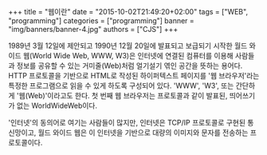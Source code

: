 +++
title = "웹이란"
date = "2015-10-02T21:49:20+02:00"
tags = ["WEB", "programming"]
categories = ["programming"]
banner = "img/banners/banner-4.jpg"
authors = ["CJS"]
+++

1989년 3월 12일에 제안되고 1990년 12월 20일에 발표되고 보급되기 시작한 월드 와이드 웹(World Wide Web, WWW, W3)은 인터넷에 연결된 컴퓨터를 이용해 사람들과 정보를 공유할 수 있는 거미줄(Web)처럼 얼기설기 엮인 공간을 뜻하는 용어다. HTTP 프로토콜을 기반으로 HTML로 작성된 하이퍼텍스트 페이지를 '웹 브라우저'라는 특정한 프로그램으로 읽을 수 있게 하도록 구성되어 있다. 'WWW', 'W3', 또는 간단하게 '웹(Web)'이라고도 한다. 첫 번째 웹 브라우저는 프로토콜과 같이 발표된, 띄어쓰기가 없는 WorldWideWeb이다.

'인터넷'의 동의어로 여기는 사람들이 많지만, 인터넷은 TCP/IP 프로토콜로 구현된 통신망이고, 월드 와이드 웹은 이 인터넷을 기반으로 대량의 이미지와 문자를 전송하는 프로토콜이다.